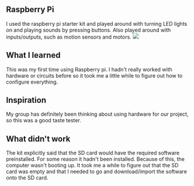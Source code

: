 ## Raspberry Pi
I used the raspberry pi starter kit and played around with turning LED lights on and playing 
sounds by pressing buttons. Also played around with inputs/outputs, such as motion sensors and motors. 
![](IMG_3746.JPG)

## What I learned
This was my first time using Raspberry pi. I hadn't really worked with hardware or circuits 
before so it took me a little while to figure out how to configure everything.

## Inspiration
My group has definitely been thinking about using hardware for our project, so this was a 
good taste tester.

## What didn't work
The kit explicitly said that the SD card would have the required software preinstalled. For 
some reason it hadn't been installed. Because of this, the computer wasn't booting up. 
It took me a while to figure out that the SD card was empty 
and that I needed to go and download/import the software onto the SD card.
